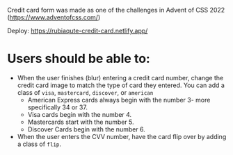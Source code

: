 Credit card form was made as one of the challenges in Advent of CSS 2022 (https://www.adventofcss.com/)

Deploy: https://rubiaqute-credit-card.netlify.app/

# Users should be able to:

- When the user finishes (blur) entering a credit card number, change the credit card image to match the type of card they entered. You can add a class of `visa`, `mastercard`, `discover`, or `american`
  - American Express cards always begin with the number 3- more specifically 34 or 37.
  - Visa cards begin with the number 4.
  - Mastercards start with the number 5.
  - Discover Cards begin with the number 6.
- When the user enters the CVV number, have the card flip over by adding a class of `flip`.


